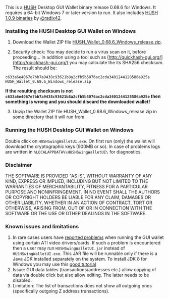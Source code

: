 This is a [HUSH](https://myhush.org/) Desktop GUI Wallet binary release 0.68.6 for Windows. 
It requires a 64-bit Windows 7 or later version to run. It also includes 
[HUSH 1.0.9 binaries](https://zcash.dl.mercerweiss.com/hush-win-v1.0.9.zip) by 
[@radix42](https://github.com/radix42). 

### Installing the HUSH Desktop GUI Wallet on Windows

1. Download the Wallet ZIP file 
[HUSH_Wallet_0.68.6_Windows_release.zip](https://github.com/vaklinov/hush-swing-wallet-ui/releases/download/0.68.6/HUSH_Wallet_0.68.6_Windows_release.zip). 

2. Security check: You may decide to run a virus scan on it, before proceeding... In addition using a tool 
such as [http://quickhash-gui.org/](http://quickhash-gui.org/) you may calculate the its SHA256 checksum. The 
result should be:
```
c633a6e4067e7bb7a9438c93621b8a2cfb5b5076ac2cda3401244128586a925e  HUSH_Wallet_0.68.6_Windows_release.zip
```
**If the resulting checksum is not `c633a6e4067e7bb7a9438c93621b8a2cfb5b5076ac2cda3401244128586a925e` then**
**something is wrong and you should discard the downloaded wallet!**

3. Unzip the Wallet ZIP file HUSH_Wallet_0.68.6_Windows_release.zip in some directory that it will run from.
   
### Running the HUSH Desktop GUI Wallet on Windows

Double click on `HUSHSwingWalletUI.exe`. On first run (only) the wallet will download the cryptographic keys 
(900MB or so). In case of problems logs are written in `%LOCALAPPDATA%\HUSHSwingWalletUI\` for diagnostics.

### Disclaimer

THE SOFTWARE IS PROVIDED "AS IS", WITHOUT WARRANTY OF ANY KIND, EXPRESS OR
IMPLIED, INCLUDING BUT NOT LIMITED TO THE WARRANTIES OF MERCHANTABILITY,
FITNESS FOR A PARTICULAR PURPOSE AND NONINFRINGEMENT. IN NO EVENT SHALL THE
AUTHORS OR COPYRIGHT HOLDERS BE LIABLE FOR ANY CLAIM, DAMAGES OR OTHER
LIABILITY, WHETHER IN AN ACTION OF CONTRACT, TORT OR OTHERWISE, ARISING FROM,
OUT OF OR IN CONNECTION WITH THE SOFTWARE OR THE USE OR OTHER DEALINGS IN THE
SOFTWARE.

### Known issues and limitations
1. In rare cases users have [reported problems](https://github.com/vaklinov/hush-swing-wallet-ui/issues/1)
when running the GUI wallet using certain ATI video drivers/cards. If such a problem is encountered then a 
user may run `HUSHSwingWalletUI.jar` instead of `HUSHSwingWalletUI.exe`. This JAR file will be runnable 
only if there is a Java JDK installed separately on the system. To install JDK 8 for Windows you may use 
this [good tutorial](http://www.wikihow.com/Install-the-Java-Software-Development-Kit)
1. Issue: GUI data tables (transactions/addresses etc.) allow copying of data via double click but also allow editing. 
The latter needs to be disabled. 
1. Limitation: The list of transactions does not show all outgoing ones (specifically outgoing Z address 
transactions).  
